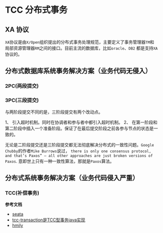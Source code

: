 # TCC 分布式事务

## XA 协议

`XA`协议是由`X/Open`组织提出的分布式事务处理规范，主要定义了事务管理器`TM`和局部资源管理器`RM`之间的接口。目前主流的数据库，比如`oracle`、`DB2` 都是支持`XA`协议的。

## 分布式数据库系统事务解决方案（业务代码无侵入）

### 2PC(两段提交)

### 3PC(三段提交)

与两阶段提交不同的是，三阶段提交有两个改动点。

1、 引入超时机制。同时在协调者和参与者中都引入超时机制。
2、 在第一阶段和第二阶段中插入一个准备阶段。保证了在最后提交阶段之前各参与节点的状态是一致的。

无论是二阶段提交还是三阶段提交都无法彻底解决分布式的一致性问题。`Google Chubby`的作者`Mike Burrows`说过， 
`there is only one consensus protocol, and that’s Paxos” – all other approaches are just broken versions of Paxos`. 
意即世上只有一种一致性算法，那就是`Paxos`算法。


## 分布式系统事务解决方案（业务代码侵入严重）

### TCC(补偿事务)



**参考文档**
- [seata](https://github.com/seata/seata)
- [tcc-transaction是TCC型事务java实现](https://github.com/changmingxie/tcc-transaction)
- [hmily](https://github.com/dromara/hmily)